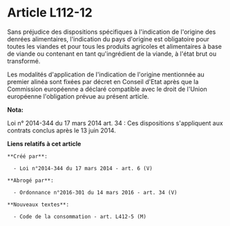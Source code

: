 # Article L112-12

Sans préjudice des dispositions spécifiques à l'indication de l'origine des denrées alimentaires, l'indication du pays
d'origine est obligatoire pour toutes les viandes et pour tous les produits agricoles et alimentaires à base de viande ou
contenant en tant qu'ingrédient de la viande, à l'état brut ou transformé. 

Les modalités d'application de l'indication de l'origine mentionnée au premier alinéa sont fixées par décret en Conseil
d'Etat après que la Commission européenne a déclaré compatible avec le droit de l'Union européenne l'obligation prévue au
présent article.

**Nota:**

Loi n° 2014-344 du 17 mars 2014 art. 34 : Ces dispositions s'appliquent aux contrats conclus après le 13 juin 2014.

**Liens relatifs à cet article**

	**Créé par**:

	  - Loi n°2014-344 du 17 mars 2014 - art. 6 (V)

	**Abrogé par**:

	  - Ordonnance n°2016-301 du 14 mars 2016 - art. 34 (V)

	**Nouveaux textes**:

	  - Code de la consommation - art. L412-5 (M)
